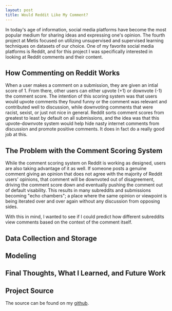 ```yaml
---  
layout: post  
title: Would Reddit Like My Comment?  
---  
```


In today's age of information, social media platforms have become the most popular medium for sharing ideas and expressing one's opinion. The fourth project at Metis focused on utilizing unsupervised and supervised learning techniques on datasets of our choice. One of my favorite social media platforms is Reddit, and for this project I was specifically interested in looking at Reddit comments and their content.

## How Commenting on Reddit Works  

When a user makes a comment on a submission, they are given an intial score of 1. From there, other users can either upvote (+1) or downvote (-1) the comment score. The intention of this scoring system was that users would upvote comments they found funny or the comment was relevant and contributed well to discussion, while downvoting comments that were racist, sexist, or just not nice in general. Reddit sorts comment scores from greatest to least by default on all submissions, and the idea was that this upvote-downvote system would help hide nasty internet comments from discussion and promote positive comments. It does in fact do a really good job at this.  

## The Problem with the Comment Scoring System  

While the comment scoring system on Reddit is working as designed, users are also taking advantage of it as well. If someone posts a genuine comment giving an opinion that does not agree with the majority of Reddit users' opinions, that comment will be downvoted out of disagreement, driving the comment score down and eventually pushing the comment out of default visability. This results in many subreddits and submissions becoming "echo chambers"; a place where the same opinion or viewpoint is being iterated over and over again without any discussion from opposing sides.  

With this in mind, I wanted to see if I could predict how different subreddits view comments based on the context of the comment itself.  

## Data Collection and Storage  

## Modeling  

## Final Thoughts, What I Learned, and Future Work  

## Project Source  

The source can be found on my [github](https://github.com/ZachHeick/Project_Fletcher).

